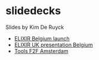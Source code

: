 # slidedecks

Slides by Kim De Ruyck

* [ELIXIR Belgium launch](ELIXIR_Belgium_launch_20170209)
* [ELIXIR UK presentation Belgium](ELIXIR_Belgium_UK_presentation_20170328)
* [Tools F2F Amsterdam](ELIXIR_Tools_all_hands_20170131)
